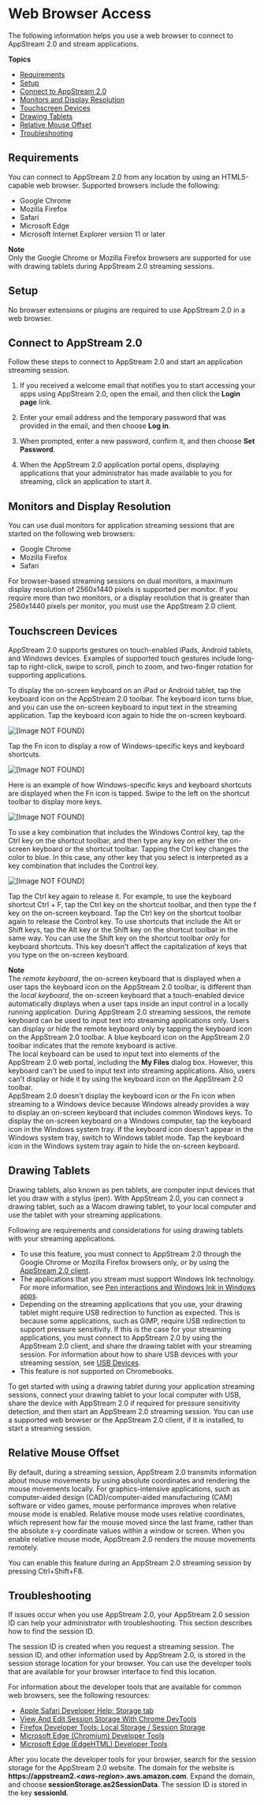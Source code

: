# Web Browser Access<a name="web-browser-user"></a>

The following information helps you use a web browser to connect to AppStream 2\.0 and stream applications\.

**Topics**
+ [Requirements](#web-browser-requirements-user)
+ [Setup](#web-browser-setup-user)
+ [Connect to AppStream 2\.0](#web-browser-start-streaming-session-user)
+ [Monitors and Display Resolution](#web-browser-monitors-display-resolution-user)
+ [Touchscreen Devices](#web-browser-using-touchscreen-devices-user)
+ [Drawing Tablets](#web-browser-drawing-tablets-user)
+ [Relative Mouse Offset](#web-browser-relative-mouse-offset-web-access-user)
+ [Troubleshooting](#web-browser-troubleshooting-user)

## Requirements<a name="web-browser-requirements-user"></a>

You can connect to AppStream 2\.0 from any location by using an HTML5\-capable web browser\. Supported browsers include the following:
+ Google Chrome
+ Mozilla Firefox
+ Safari
+ Microsoft Edge
+ Microsoft Internet Explorer version 11 or later

**Note**  
Only the Google Chrome or Mozilla Firefox browsers are supported for use with drawing tablets during AppStream 2\.0 streaming sessions\.

## Setup<a name="web-browser-setup-user"></a>

No browser extensions or plugins are required to use AppStream 2\.0 in a web browser\. 

## Connect to AppStream 2\.0<a name="web-browser-start-streaming-session-user"></a>

Follow these steps to connect to AppStream 2\.0 and start an application streaming session\.

1. If you received a welcome email that notifies you to start accessing your apps using AppStream 2\.0, open the email, and then click the **Login page** link\.

1. Enter your email address and the temporary password that was provided in the email, and then choose **Log in**\.

1. When prompted, enter a new password, confirm it, and then choose **Set Password**\.

1. When the AppStream 2\.0 application portal opens, displaying applications that your administrator has made available to you for streaming, click an application to start it\.

## Monitors and Display Resolution<a name="web-browser-monitors-display-resolution-user"></a>

You can use dual monitors for application streaming sessions that are started on the following web browsers:
+ Google Chrome
+ Mozilla Firefox
+ Safari

For browser\-based streaming sessions on dual monitors, a maximum display resolution of 2560x1440 pixels is supported per monitor\. If you require more than two monitors, or a display resolution that is greater than 2560x1440 pixels per monitor, you must use the AppStream 2\.0 client\.

## Touchscreen Devices<a name="web-browser-using-touchscreen-devices-user"></a>

AppStream 2\.0 supports gestures on touch\-enabled iPads, Android tablets, and Windows devices\. Examples of supported touch gestures include long\-tap to right\-click, swipe to scroll, pinch to zoom, and two\-finger rotation for supporting applications\.

To display the on\-screen keyboard on an iPad or Android tablet, tap the keyboard icon on the AppStream 2\.0 toolbar\. The keyboard icon turns blue, and you can use the on\-screen keyboard to input text in the streaming application\. Tap the keyboard icon again to hide the on\-screen keyboard\.

![\[Image NOT FOUND\]](http://docs.aws.amazon.com/appstream2/latest/developerguide/images/CircleKeyboardIconBorder.PNG)

Tap the Fn icon to display a row of Windows\-specific keys and keyboard shortcuts\.

![\[Image NOT FOUND\]](http://docs.aws.amazon.com/appstream2/latest/developerguide/images/CircleFnIconBorder.PNG)

Here is an example of how Windows\-specific keys and keyboard shortcuts are displayed when the Fn icon is tapped\. Swipe to the left on the shortcut toolbar to display more keys\.

![\[Image NOT FOUND\]](http://docs.aws.amazon.com/appstream2/latest/developerguide/images/ShortcutRowBorder.PNG)

To use a key combination that includes the Windows Control key, tap the Ctrl key on the shortcut toolbar, and then type any key on either the on\-screen keyboard or the shortcut toolbar\. Tapping the Ctrl key changes the color to blue\. In this case, any other key that you select is interpreted as a key combination that includes the Control key\. 

![\[Image NOT FOUND\]](http://docs.aws.amazon.com/appstream2/latest/developerguide/images/ShortcutRowControlKeyHighlightedBorder.PNG)

Tap the Ctrl key again to release it\. For example, to use the keyboard shortcut Ctrl \+ F, tap the Ctrl key on the shortcut toolbar, and then type the f key on the on\-screen keyboard\. Tap the Ctrl key on the shortcut toolbar again to release the Control key\. To use shortcuts that include the Alt or Shift keys, tap the Alt key or the Shift key on the shortcut toolbar in the same way\. You can use the Shift key on the shortcut toolbar only for keyboard shortcuts\. This key doesn't affect the capitalization of keys that you type on the on\-screen keyboard\.

**Note**  
The *remote keyboard*, the on\-screen keyboard that is displayed when a user taps the keyboard icon on the AppStream 2\.0 toolbar, is different than the *local keyboard*, the on\-screen keyboard that a touch\-enabled device automatically displays when a user taps inside an input control in a locally running application\. During AppStream 2\.0 streaming sessions, the remote keyboard can be used to input text into streaming applications only\. Users can display or hide the remote keyboard only by tapping the keyboard icon on the AppStream 2\.0 toolbar\. A blue keyboard icon on the AppStream 2\.0 toolbar indicates that the remote keyboard is active\.  
The local keyboard can be used to input text into elements of the AppStream 2\.0 web portal, including the **My Files** dialog box\. However, this keyboard can't be used to input text into streaming applications\. Also, users can't display or hide it by using the keyboard icon on the AppStream 2\.0 toolbar\.  
AppStream 2\.0 doesn't display the keyboard icon or the Fn icon when streaming to a Windows device because Windows already provides a way to display an on\-screen keyboard that includes common Windows keys\. To display the on\-screen keyboard on a Windows computer, tap the keyboard icon in the Windows system tray\. If the keyboard icon doesn't appear in the Windows system tray, switch to Windows tablet mode\. Tap the keyboard icon in the Windows system tray again to hide the on\-screen keyboard\.

## Drawing Tablets<a name="web-browser-drawing-tablets-user"></a>

Drawing tablets, also known as pen tablets, are computer input devices that let you draw with a stylus \(pen\)\. With AppStream 2\.0, you can connect a drawing tablet, such as a Wacom drawing tablet, to your local computer and use the tablet with your streaming applications\. 

Following are requirements and considerations for using drawing tablets with your streaming applications\.
+ To use this feature, you must connect to AppStream 2\.0 through the Google Chrome or Mozilla Firefox browsers only, or by using the [AppStream 2\.0 client](client-application-windows-user.md)\.
+ The applications that you stream must support Windows Ink technology\. For more information, see [Pen interactions and Windows Ink in Windows apps](https://docs.microsoft.com/en-us/windows/uwp/design/input/pen-and-stylus-interactions)\.
+ Depending on the streaming applications that you use, your drawing tablet might require USB redirection to function as expected\. This is because some applications, such as GIMP, require USB redirection to support pressure sensitivity\. If this is the case for your streaming applications, you must connect to AppStream 2\.0 by using the AppStream 2\.0 client, and share the drawing tablet with your streaming session\. For information about how to share USB devices with your streaming session, see [USB Devices](client-application-windows-user.md#client-application-windows-share-usb-devices-with-session-user)\.
+ This feature is not supported on Chromebooks\.

To get started with using a drawing tablet during your application streaming sessions, connect your drawing tablet to your local computer with USB, share the device with AppStream 2\.0 if required for pressure sensitivity detection, and then start an AppStream 2\.0 streaming session\. You can use a supported web browser or the AppStream 2\.0 client, if it is installed, to start a streaming session\.

## Relative Mouse Offset<a name="web-browser-relative-mouse-offset-web-access-user"></a>

By default, during a streaming session, AppStream 2\.0 transmits information about mouse movements by using absolute coordinates and rendering the mouse movements locally\. For graphics\-intensive applications, such as computer\-aided design \(CAD\)/computer\-aided manufacturing \(CAM\) software or video games, mouse performance improves when relative mouse mode is enabled\. Relative mouse mode uses relative coordinates, which represent how far the mouse moved since the last frame, rather than the absolute x\-y coordinate values within a window or screen\. When you enable relative mouse mode, AppStream 2\.0 renders the mouse movements remotely\.

You can enable this feature during an AppStream 2\.0 streaming session by pressing Ctrl\+Shift\+F8\.

## Troubleshooting<a name="web-browser-troubleshooting-user"></a>

If issues occur when you use AppStream 2\.0, your AppStream 2\.0 session ID can help your administrator with troubleshooting\. This section describes how to find the session ID\. 

The session ID is created when you request a streaming session\. The session ID, and other information used by AppStream 2\.0, is stored in the session storage location for your browser\. You can use the developer tools that are available for your browser interface to find this location\.

For information about the developer tools that are available for common web browsers, see the following resources:
+ [Apple Safari Developer Help: Storage tab](https://support.apple.com/guide/safari-developer/storage-tab-dev43453fff5/mac)
+ [View And Edit Session Storage With Chrome DevTools](https://developers.google.com/web/tools/chrome-devtools/storage/sessionstorage)
+ [Firefox Developer Tools: Local Storage / Session Storage](https://developer.mozilla.org/en-US/docs/Tools/Storage_Inspector/Local_Storage_Session_Storage)
+ [Microsoft Edge \(Chromium\) Developer Tools](https://docs.microsoft.com/en-us/microsoft-edge/devtools-guide-chromium)
+ [Microsoft Edge \(EdgeHTML\) Developer Tools](https://docs.microsoft.com/en-us/microsoft-edge/devtools-guide)

After you locate the developer tools for your browser, search for the session storage for the AppStream 2\.0 website\. The domain for the website is **https://appstream2\.<*aws\-region*>\.aws\.amazon\.com**\. Expand the domain, and choose **sessionStorage\.as2SessionData**\. The session ID is stored in the key **sessionId**\.